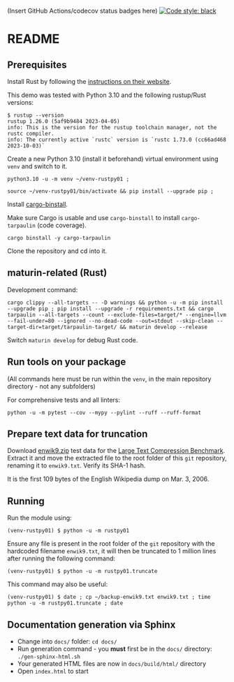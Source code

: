 (Insert GitHub Actions/codecov status badges here)
[![Code style: black](https://img.shields.io/badge/code%20style-black-000000.svg)](https://github.com/psf/black)

# README

## Prerequisites

Install Rust by following the [instructions on their website](https://www.rust-lang.org/).

This demo was tested with Python 3.10 and the following rustup/Rust versions:

```
$ rustup --version
rustup 1.26.0 (5af9b9484 2023-04-05)
info: This is the version for the rustup toolchain manager, not the rustc compiler.
info: The currently active `rustc` version is `rustc 1.73.0 (cc66ad468 2023-10-03)`
```

Create a new Python 3.10 (install it beforehand) virtual environment using `venv` and switch to it.

```
python3.10 -u -m venv ~/venv-rustpy01 ;
```

```
source ~/venv-rustpy01/bin/activate && pip install --upgrade pip ;
```

Install [cargo-binstall](https://github.com/cargo-bins/cargo-binstall).

Make sure Cargo is usable and use `cargo-binstall` to install `cargo-tarpaulin` (code coverage).

```
cargo binstall -y cargo-tarpaulin
```

Clone the repository and cd into it.

## maturin-related (Rust)

Development command:

```
cargo clippy --all-targets -- -D warnings && python -u -m pip install --upgrade pip ; pip install --upgrade -r requirements.txt && cargo tarpaulin --all-targets --count --exclude-files=target/* --engine=llvm --fail-under=80 --ignored --no-dead-code --out=stdout --skip-clean --target-dir=target/tarpaulin-target/ && maturin develop --release
```

Switch `maturin develop` for debug Rust code.

## Run tools on your package

(All commands here must be run within the `venv`, in the main repository directory - not any subfolders)

For comprehensive tests and all linters:
```
python -u -m pytest --cov --mypy --pylint --ruff --ruff-format
```

## Prepare text data for truncation

Download [enwik9.zip](http://mattmahoney.net/dc/enwik9.zip) test data for the [Large Text Compression Benchmark](http://mattmahoney.net/dc/textdata.html). Extract it and move the extracted file to the root folder of this `git` repository, renaming it to `enwik9.txt`. Verify its SHA-1 hash.

It is the first 109 bytes of the English Wikipedia dump on Mar. 3, 2006.

## Running

Run the module using:

```
(venv-rustpy01) $ python -u -m rustpy01
```

Ensure any file is present in the root folder of the `git` repository with the hardcoded filename `enwik9.txt`, it will then be truncated to 1 million lines after running the following command:

```
(venv-rustpy01) $ python -u -m rustpy01.truncate
```

This command may also be useful:
```
(venv-rustpy01) $ date ; cp ~/backup-enwik9.txt enwik9.txt ; time python -u -m rustpy01.truncate ; date
```

## Documentation generation via Sphinx

* Change into `docs/` folder: `cd docs/`
* Run generation command - you **must** first be in the `docs/` directory: `./gen-sphinx-html.sh`
* Your generated HTML files are now in `docs/build/html/` directory
* Open `index.html` to start
